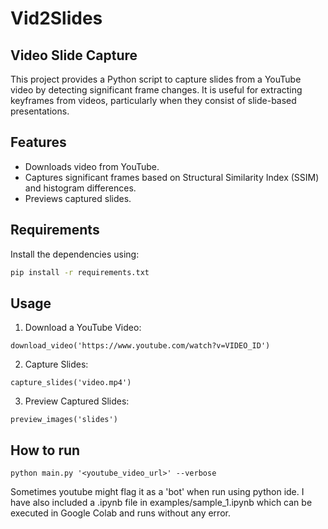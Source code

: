 # Vid2Slides

## Video Slide Capture

This project provides a Python script to capture slides from a YouTube video by detecting significant frame changes. It is useful for extracting keyframes from videos, particularly when they consist of slide-based presentations.

## Features
- Downloads video from YouTube.
- Captures significant frames based on Structural Similarity Index (SSIM) and histogram differences.
- Previews captured slides.

## Requirements
Install the dependencies using:
```bash
pip install -r requirements.txt
```

## Usage
1. Download a YouTube Video:
```
download_video('https://www.youtube.com/watch?v=VIDEO_ID')
```

2. Capture Slides:
```
capture_slides('video.mp4')
```

3. Preview Captured Slides:
```
preview_images('slides')
```

## How to run
```
python main.py '<youtube_video_url>' --verbose
```
Sometimes youtube might flag it as a 'bot' when run using python ide. I have also included a .ipynb file in examples/sample_1.ipynb which can be executed in Google Colab and runs without any error.

